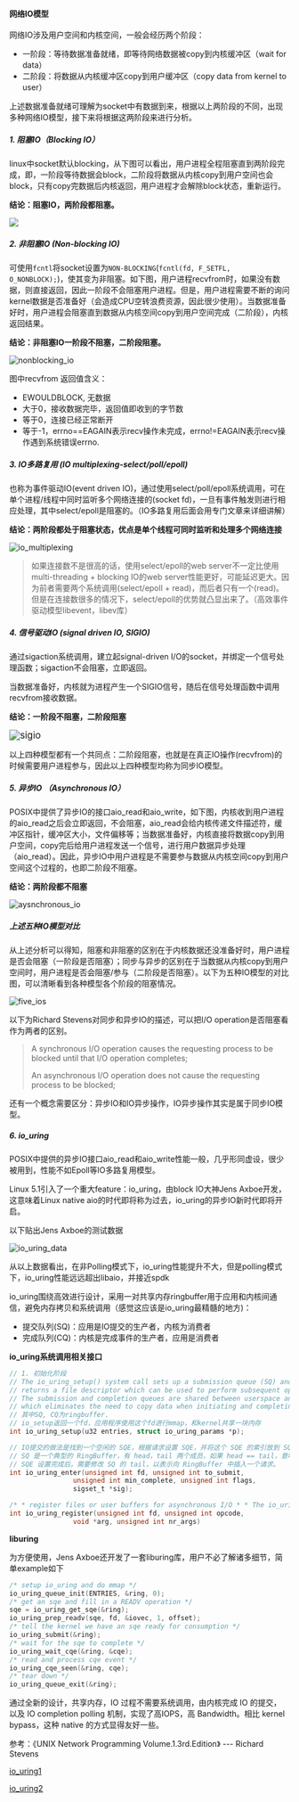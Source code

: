 #### 网络IO模型

网络IO涉及用户空间和内核空间，一般会经历两个阶段：

- 一阶段：等待数据准备就绪，即等待网络数据被copy到内核缓冲区（wait for data）
- 二阶段：将数据从内核缓冲区copy到用户缓冲区（copy data from kernel to user）

上述数据准备就绪可理解为socket中有数据到来，根据以上两阶段的不同，出现多种网络IO模型，接下来将根据这两阶段来进行分析。



##### 1.  阻塞IO（Blocking IO）

linux中socket默认blocking，从下图可以看出，用户进程全程阻塞直到两阶段完成，即，一阶段等待数据会block，二阶段将数据从内核copy到用户空间也会block，只有copy完数据后内核返回，用户进程才会解除block状态，重新运行。

**结论：阻塞IO，两阶段都阻塞。**

![](..\pic\io_blocking.png)



##### 2.  非阻塞IO (Non-blocking IO)

可使用`fcntl`将socket设置为`NON-BLOCKING`(`fcntl(fd, F_SETFL, O_NONBLOCK);`)，使其变为非阻塞。如下图，用户进程recvfrom时，如果没有数据，则直接返回，因此一阶段不会阻塞用户进程。但是，用户进程需要不断的询问kernel数据是否准备好（会造成CPU空转浪费资源，因此很少使用）。当数据准备好时，用户进程会阻塞直到数据从内核空间copy到用户空间完成（二阶段），内核返回结果。

**结论：非阻塞IO一阶段不阻塞，二阶段阻塞。**

<img src="..\pic\nonblocking_io.png" alt="nonblocking_io" style="zoom:100%;" />

图中recvfrom 返回值含义：

- EWOULDBLOCK, 无数据
- 大于0，接收数据完毕，返回值即收到的字节数
- 等于0，连接已经正常断开
- 等于-1，errno==EAGAIN表示recv操作未完成，errno!=EAGAIN表示recv操作遇到系统错误errno.



##### 3. IO多路复用 (IO multiplexing-select/poll/epoll)

也称为事件驱动IO(event driven IO)，通过使用select/poll/epoll系统调用，可在单个进程/线程中同时监听多个网络连接的(socket fd)，一旦有事件触发则进行相应处理，其中select/epoll是阻塞的。（IO多路复用后面会用专门文章来详细讲解）

**结论：两阶段都处于阻塞状态，优点是单个线程可同时监听和处理多个网络连接**

<img src="..\pic\io_multiplexing.png" alt="io_multiplexing" style="zoom:100%;" />

>  如果连接数不是很高的话，使用select/epoll的web server不一定比使用multi-threading + blocking IO的web server性能更好，可能延迟更大。因为前者需要两个系统调用(select/epoll + read)，而后者只有一个(read)。但是在连接数很多的情况下，select/epoll的优势就凸显出来了。（高效事件驱动模型libevent，libev库）



##### 4. 信号驱动IO (signal driven IO, SIGIO)

通过sigaction系统调用，建立起signal-driven I/O的socket，并绑定一个信号处理函数；sigaction不会阻塞，立即返回。

当数据准备好，内核就为进程产生一个SIGIO信号，随后在信号处理函数中调用recvfrom接收数据。

**结论：一阶段不阻塞，二阶段阻塞**

<img src="D:\MyGit\Linux-C-Learn\pic\sigio.png" alt="sigio" style="zoom:120%;" />

以上四种模型都有一个共同点：二阶段阻塞，也就是在真正IO操作(recvfrom)的时候需要用户进程参与，因此以上四种模型均称为同步IO模型。



##### 5. 异步IO （Asynchronous IO）

POSIX中提供了异步IO的接口aio_read和aio_write，如下图，内核收到用户进程的aio_read之后会立即返回，不会阻塞，aio_read会给内核传递文件描述符，缓冲区指针，缓冲区大小，文件偏移等；当数据准备好，内核直接将数据copy到用户空间，copy完后给用户进程发送一个信号，进行用户数据异步处理（aio_read）。因此，异步IO中用户进程是不需要参与数据从内核空间copy到用户空间这个过程的，也即二阶段不阻塞。

**结论：两阶段都不阻塞**

<img src="..\pic\aysnchronous_io.png" alt="aysnchronous_io" style="zoom:100%;" />



##### 上述五种IO模型对比

从上述分析可以得知，阻塞和非阻塞的区别在于内核数据还没准备好时，用户进程是否会阻塞（一阶段是否阻塞）；同步与异步的区别在于当数据从内核copy到用户空间时，用户进程是否会阻塞/参与（二阶段是否阻塞）。以下为五种IO模型的对比图，可以清晰看到各种模型各个阶段的阻塞情况。

![five_ios](..\pic\five_ios.png)



以下为Richard Stevens对同步和异步IO的描述，可以把I/O operation是否阻塞看作为两者的区别。

> A synchronous I/O operation causes the requesting process to be blocked until that I/O operation completes;
>
> An asynchronous I/O operation does not cause the requesting process to be blocked;

还有一个概念需要区分：异步IO和IO异步操作，IO异步操作其实是属于同步IO模型。



##### 6.  io_uring

POSIX中提供的异步IO接口aio_read和aio_write性能一般，几乎形同虚设，很少被用到，性能不如Epoll等IO多路复用模型。

Linux 5.1引入了一个重大feature：io_uring，由block IO大神Jens Axboe开发，这意味着Linux native aio的时代即将称为过去，io_uring的异步IO新时代即将开启。

以下贴出Jens Axboe的测试数据

![io_uring_data](..\pic\io_uring_data.png)

从以上数据看出，在非Polling模式下，io_uring性能提升不大，但是polling模式下，io_uring性能远远超出libaio，并接近spdk



io_uring围绕高效进行设计，采用一对共享内存ringbuffer用于应用和内核间通信，避免内存拷贝和系统调用（感觉这应该是io_uring最精髓的地方)：

- 提交队列(SQ)：应用是IO提交的生产者，内核为消费者
- 完成队列(CQ)：内核是完成事件的生产者，应用是消费者



**io_uring系统调用相关接口**

```c
// 1. 初始化阶段
// The io_uring_setup() system call sets up a submission queue (SQ) and completion queue (CQ)
// returns a file descriptor which can be used to perform subsequent operations on the io_uring instance
// The submission and completion queues are shared between userspace and the kernel
// which eliminates the need to copy data when initiating and completing I/O
// 其中SQ, CQ为ringbuffer.
// io_setup返回一个fd，应用程序使用这个fd进行mmap，和kernel共享一块内存
int io_uring_setup(u32 entries, struct io_uring_params *p);
```

```c
// IO提交的做法是找到一个空闲的 SQE，根据请求设置 SQE，并将这个 SQE 的索引放到 SQ 中
// SQ 是一个典型的 RingBuffer，有 head，tail 两个成员，如果 head == tail，意味着队列为空。
// SQE 设置完成后，需要修改 SQ 的 tail，以表示向 RingBuffer 中插入一个请求。
int io_uring_enter(unsigned int fd, unsigned int to_submit,
                unsigned int min_complete, unsigned int flags,
                sigset_t *sig);
```

```c
/* * register files or user buffers for asynchronous I/O * * The io_uring_register() system call registers user buffers or files for use in an io_uring(7) instance * referenced by fd. Registering files or user buffers allows the kernel to take long term references to * internal data structures or create long term mappings of application memory, greatly reducing * per-I/O overhead. */
int io_uring_register(unsigned int fd, unsigned int opcode,
                void *arg, unsigned int nr_args)
```



**liburing**

为方便使用，Jens Axboe还开发了一套liburing库，用户不必了解诸多细节，简单example如下

```c
/* setup io_uring and do mmap */
io_uring_queue_init(ENTRIES, &ring, 0);
/* get an sqe and fill in a READV operation */
sqe = io_uring_get_sqe(&ring);
io_uring_prep_readv(sqe, fd, &iovec, 1, offset);
/* tell the kernel we have an sqe ready for consumption */
io_uring_submit(&ring);
/* wait for the sqe to complete */
io_uring_wait_cqe(&ring, &cqe);
/* read and process cqe event */
io_uring_cqe_seen(&ring, cqe);
/* tear down */
io_uring_queue_exit(&ring);
```



通过全新的设计，共享内存，IO 过程不需要系统调用，由内核完成 IO 的提交， 以及 IO completion polling 机制，实现了高IOPS，高 Bandwidth。相比 kernel bypass，这种 native 的方式显得友好一些。



参考：《UNIX Network Programming Volume.1.3rd.Edition》 --- Richard Stevens

[io_uring1](https://kernel.taobao.org/2019/06/io_uring-a-new-linux-asynchronous-io-API/)

[io_uring2](https://cloud.tencent.com/developer/article/1458912)